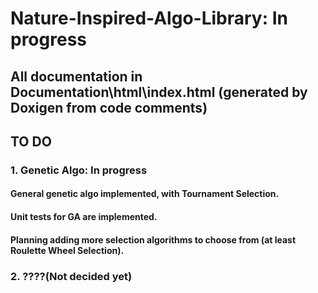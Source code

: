 # Nature-Inspired-Algo-Library: In progress
## All documentation in Documentation\html\index.html (generated by Doxigen from code comments)
## TO DO
### 1. Genetic Algo: In progress
#### General genetic algo implemented, with Tournament Selection.
#### Unit tests for GA are implemented.
#### Planning adding more selection algorithms to choose from \(at least Roulette Wheel Selection\).
### 2. ????\(Not decided yet\)